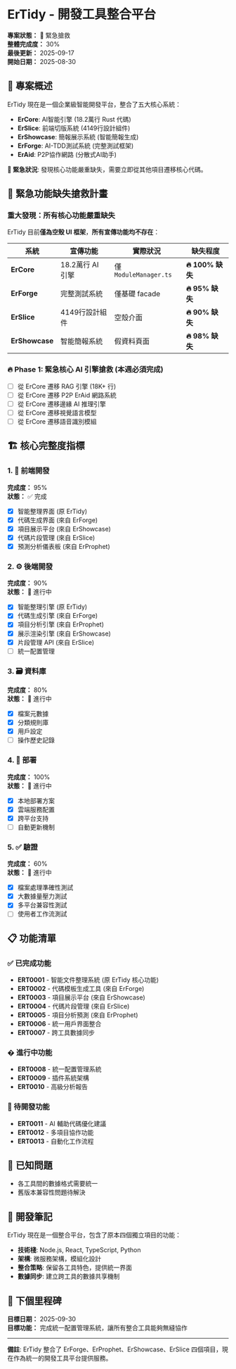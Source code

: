 # ErTidy - 開發工具整合平台

**專案狀態：** 🚨 緊急搶救  
**整體完成度：** 30%  
**最後更新：** 2025-09-17  
**開始日期：** 2025-08-30  

## 🎯 專案概述

ErTidy 現在是一個企業級智能開發平台，整合了五大核心系統：
- **ErCore**: AI智能引擎 (18.2萬行 Rust 代碼)
- **ErSlice**: 前端切版系統 (4149行設計組件)
- **ErShowcase**: 簡報展示系統 (智能簡報生成)
- **ErForge**: AI-TDD測試系統 (完整測試框架)
- **ErAid**: P2P協作網路 (分散式AI助手)

**🚨 緊急狀況**: 發現核心功能嚴重缺失，需要立即從其他項目遷移核心代碼。

## 🚨 緊急功能缺失搶救計畫

### 重大發現：所有核心功能嚴重缺失
ErTidy 目前**僅為空殼 UI 框架**，**所有宣傳功能均不存在**：

| 系統 | 宣傳功能 | **實際狀況** | **缺失程度** |
|-----|---------|-------------|-------------|
| **ErCore** | 18.2萬行 AI 引擎 | 僅 `ModuleManager.ts` | **🔥 100% 缺失** |
| **ErForge** | 完整測試系統 | 僅基礎 facade | **🔥 95% 缺失** |  
| **ErSlice** | 4149行設計組件 | 空殼介面 | **🔥 90% 缺失** |
| **ErShowcase** | 智能簡報系統 | 假資料頁面 | **🔥 98% 缺失** |

### 🔥 Phase 1: 緊急核心 AI 引擎搶救 (本週必須完成)
- [ ] 從 ErCore 遷移 RAG 引擎 (18K+ 行)
- [ ] 從 ErCore 遷移 P2P ErAid 網路系統
- [ ] 從 ErCore 遷移邊緣 AI 推理引擎
- [ ] 從 ErCore 遷移視覺語言模型
- [ ] 從 ErCore 遷移語音識別模組

## 🏗️ 核心完整度指標

### 1. 🎨 前端開發

**完成度：** 95%  
**狀態：** ✅ 完成  

- [x] 智能整理界面 (原 ErTidy)
- [x] 代碼生成界面 (來自 ErForge)
- [x] 項目展示平台 (來自 ErShowcase) 
- [x] 代碼片段管理 (來自 ErSlice)
- [x] 預測分析儀表板 (來自 ErProphet)

### 2. ⚙️ 後端開發

**完成度：** 90%  
**狀態：** 🚧 進行中  

- [x] 智能整理引擎 (原 ErTidy)
- [x] 代碼生成引擎 (來自 ErForge)
- [x] 項目分析引擎 (來自 ErProphet)
- [x] 展示渲染引擎 (來自 ErShowcase)
- [x] 片段管理 API (來自 ErSlice)
- [ ] 統一配置管理

### 3. 🗃️ 資料庫
**完成度：** 80%  
**狀態：** 🚧 進行中  
- [x] 檔案元數據
- [x] 分類規則庫
- [x] 用戶設定
- [ ] 操作歷史記錄

### 4. 🚀 部署
**完成度：** 100%  
**狀態：** 🚧 進行中  
- [x] 本地部署方案
- [x] 雲端服務配置
- [x] 跨平台支持
- [ ] 自動更新機制

### 5. ✅ 驗證
**完成度：** 60%  
**狀態：** 🚧 進行中  
- [x] 檔案處理準確性測試
- [x] 大數據量壓力測試
- [x] 多平台兼容性測試
- [ ] 使用者工作流測試

## 📋 功能清單

### ✅ 已完成功能

- **ERT0001** - 智能文件整理系統 (原 ErTidy 核心功能)
- **ERT0002** - 代碼模板生成工具 (來自 ErForge)
- **ERT0003** - 項目展示平台 (來自 ErShowcase)
- **ERT0004** - 代碼片段管理 (來自 ErSlice)
- **ERT0005** - 項目分析預測 (來自 ErProphet)
- **ERT0006** - 統一用戶界面整合
- **ERT0007** - 跨工具數據同步

### � 進行中功能

- **ERT0008** - 統一配置管理系統
- **ERT0009** - 插件系統架構
- **ERT0010** - 高級分析報告

### 📝 待開發功能

- **ERT0011** - AI 輔助代碼優化建議
- **ERT0012** - 多項目協作功能
- **ERT0013** - 自動化工作流程

## 🐛 已知問題

- 各工具間的數據格式需要統一
- 舊版本兼容性問題待解決

## 📝 開發筆記

ErTidy 現在是一個整合平台，包含了原本四個獨立項目的功能：

- **技術棧**: Node.js, React, TypeScript, Python
- **架構**: 微服務架構，模組化設計
- **整合策略**: 保留各工具特色，提供統一界面
- **數據同步**: 建立跨工具的數據共享機制

## 🎯 下個里程碑

**目標日期：** 2025-09-30  
**目標功能：** 完成統一配置管理系統，讓所有整合工具能夠無縫協作

---

**備註**: ErTidy 整合了 ErForge、ErProphet、ErShowcase、ErSlice 四個項目，現在作為統一的開發工具平台提供服務。
